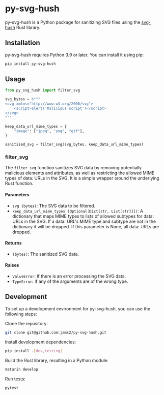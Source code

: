 # py-svg-hush

py-svg-hush is a Python package for sanitizing SVG files using the [svg-hush](https://github.com/cloudflare/svg-hush) Rust library.

## Installation

py-svg-hush requires Python 3.9 or later. You can install it using pip:

``` bash
pip install py-svg-hush
```

## Usage

``` python
from py_svg_hush import filter_svg

svg_bytes = b"""
<svg xmlns="http://www.w3.org/2000/svg">
    <script>alert('Malicious script')</script>
</svg>
"""

keep_data_url_mime_types = {
    "image": ["jpeg", "png", "gif"],
}

sanitized_svg = filter_svg(svg_bytes, keep_data_url_mime_types)
```


### filter_svg

The `filter_svg` function sanitizes SVG data by removing potentially malicious elements and attributes, as well as restricting the allowed MIME types of data: URLs in the SVG. It is a simple wrapper around the underlying Rust function.

#### Parameters

- `svg (bytes)`: The SVG data to be filtered.
- `keep_data_url_mime_types (Optional[Dict[str, List[str]]])`: A dictionary that maps MIME types to lists of allowed subtypes for data: URLs in the SVG. If a data: URL's MIME type and subtype are not in the dictionary it will be dropped. If this parameter is None, all data: URLs are dropped.

#### Returns

- `(bytes)`: The sanitized SVG data.

#### Raises

- `ValueError`: If there is an error processing the SVG data.
- `TypeError`: If any of the arguments are of the wrong type.


## Development

To set up a development environment for py-svg-hush, you can use the following steps:

Clone the repository:

``` bash
git clone git@github.com:jams2/py-svg-hush.git
```

Install development dependencies:

``` bash
pip install .[dev,testing]
```

Build the Rust library, resulting in a Python module:

``` bash
maturin develop
```

Run tests:

``` bash
pytest
```
